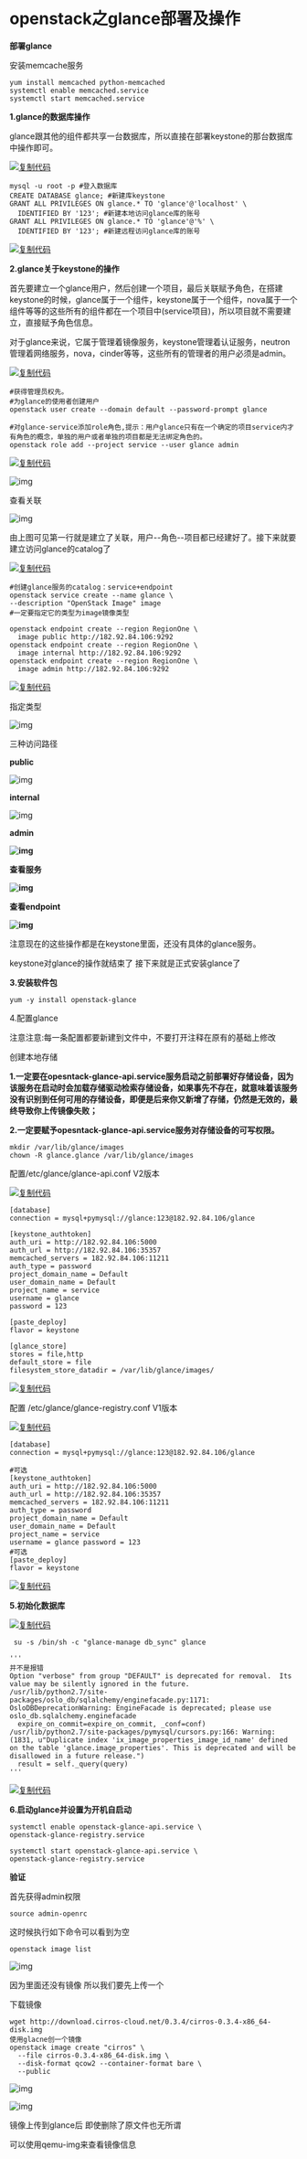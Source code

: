 # openstack之glance部署及操作

 

**部署glance**

安装memcache服务

```
yum install memcached python-memcached
systemctl enable memcached.service
systemctl start memcached.service
```

 

**1.glance的数据库操作**

glance跟其他的组件都共享一台数据库，所以直接在部署keystone的那台数据库中操作即可。

[![复制代码](assets/copycode-1556351853897.gif)](javascript:void(0);)

```
mysql -u root -p #登入数据库
CREATE DATABASE glance; #新建库keystone
GRANT ALL PRIVILEGES ON glance.* TO 'glance'@'localhost' \
  IDENTIFIED BY '123'; #新建本地访问glance库的账号
GRANT ALL PRIVILEGES ON glance.* TO 'glance'@'%' \
  IDENTIFIED BY '123'; #新建远程访问glance库的账号
```

[![复制代码](https://common.cnblogs.com/images/copycode.gif)](javascript:void(0);)

**2.glance关于keystone的操作**

首先要建立一个glance用户，然后创建一个项目，最后关联赋予角色，在搭建keystone的时候，glance属于一个组件，keystone属于一个组件，nova属于一个组件等等的这些所有的组件都在一个项目中(service项目)，所以项目就不需要建立，直接赋予角色信息。

对于glance来说，它属于管理着镜像服务，keystone管理着认证服务，neutron管理着网络服务，nova，cinder等等，这些所有的管理者的用户必须是admin。

[![复制代码](https://common.cnblogs.com/images/copycode.gif)](javascript:void(0);)

```
#获得管理员权先。
#为glance的使用者创建用户
openstack user create --domain default --password-prompt glance 

#对glance-service添加role角色,提示：用户glance只有在一个确定的项目service内才有角色的概念，单独的用户或者单独的项目都是无法绑定角色的。
openstack role add --project service --user glance admin 
```

[![复制代码](https://common.cnblogs.com/images/copycode.gif)](javascript:void(0);)

![img](assets/1092539-20170216102308566-7813283.png)

查看关联

![img](assets/1092539-20170216102651191-1690301059.png)

由上图可见第一行就是建立了关联，用户--角色--项目都已经建好了。接下来就要建立访问glance的catalog了

[![复制代码](https://common.cnblogs.com/images/copycode.gif)](javascript:void(0);)

```
#创建glance服务的catalog：service+endpoint
openstack service create --name glance \
--description "OpenStack Image" image
#一定要指定它的类型为image镜像类型

openstack endpoint create --region RegionOne \
  image public http://182.92.84.106:9292
openstack endpoint create --region RegionOne \
  image internal http://182.92.84.106:9292
openstack endpoint create --region RegionOne \
  image admin http://182.92.84.106:9292
```

[![复制代码](https://common.cnblogs.com/images/copycode.gif)](javascript:void(0);)

 指定类型

 ![img](assets/1092539-20170216103028457-845310959.png)

三种访问路径

**public**

![img](assets/1092539-20170216103222566-1477345880.png)

 

**internal**

![img](assets/1092539-20170216103148269-441718883.png)

 **admin**

**![img](assets/1092539-20170216103300285-1973743882.png)**

**查看服务**

**![img](assets/1092539-20170216103330347-1751120061.png)**

**查看endpoint**

 **![img](assets/1092539-20170216103622160-489494549.png)**

注意现在的这些操作都是在keystone里面，还没有具体的glance服务。

 keystone对glance的操作就结束了 接下来就是正式安装glance了

 **3.安装软件包**

```
yum -y install openstack-glance
```

4.配置glance

注意注意:每一条配置都要新建到文件中，不要打开注释在原有的基础上修改

 创建本地存储 

**1.一定要在opesntack-glance-api.service服务启动之前部署好存储设备，因为该服务在启动时会加载存储驱动检索存储设备，如果事先不存在，就意味着该服务没有识别到任何可用的存储设备，即便是后来你又新增了存储，仍然是无效的，最终导致你上传镜像失败；**

**2.一定要赋予opesntack-glance-api.service服务对存储设备的可写权限。**

```
mkdir /var/lib/glance/images
chown -R glance.glance /var/lib/glance/images
```

 

 配置/etc/glance/glance-api.conf V2版本

[![复制代码](https://common.cnblogs.com/images/copycode.gif)](javascript:void(0);)

```
[database]
connection = mysql+pymysql://glance:123@182.92.84.106/glance

[keystone_authtoken]
auth_uri = http://182.92.84.106:5000
auth_url = http://182.92.84.106:35357
memcached_servers = 182.92.84.106:11211
auth_type = password
project_domain_name = Default
user_domain_name = Default
project_name = service
username = glance
password = 123

[paste_deploy]
flavor = keystone

[glance_store]
stores = file,http
default_store = file
filesystem_store_datadir = /var/lib/glance/images/
```

[![复制代码](https://common.cnblogs.com/images/copycode.gif)](javascript:void(0);)

配置 /etc/glance/glance-registry.conf  V1版本

[![复制代码](https://common.cnblogs.com/images/copycode.gif)](javascript:void(0);)

```
[database]
connection = mysql+pymysql://glance:123@182.92.84.106/glance

#可选
[keystone_authtoken]
auth_uri = http://182.92.84.106:5000
auth_url = http://182.92.84.106:35357
memcached_servers = 182.92.84.106:11211
auth_type = password
project_domain_name = Default
user_domain_name = Default
project_name = service
username = glance password = 123 
#可选
[paste_deploy]
flavor = keystone
```

[![复制代码](https://common.cnblogs.com/images/copycode.gif)](javascript:void(0);)

 

 **5.初始化数据库**

 

 

[![复制代码](https://common.cnblogs.com/images/copycode.gif)](javascript:void(0);)

```
 su -s /bin/sh -c "glance-manage db_sync" glance

'''
并不是报错
Option "verbose" from group "DEFAULT" is deprecated for removal.  Its value may be silently ignored in the future.
/usr/lib/python2.7/site-packages/oslo_db/sqlalchemy/enginefacade.py:1171: OsloDBDeprecationWarning: EngineFacade is deprecated; please use oslo_db.sqlalchemy.enginefacade
  expire_on_commit=expire_on_commit, _conf=conf)
/usr/lib/python2.7/site-packages/pymysql/cursors.py:166: Warning: (1831, u"Duplicate index 'ix_image_properties_image_id_name' defined on the table 'glance.image_properties'. This is deprecated and will be disallowed in a future release.")
  result = self._query(query)
'''
```

[![复制代码](https://common.cnblogs.com/images/copycode.gif)](javascript:void(0);)

 

**6.启动glance并设置为开机自启动**

```
systemctl enable openstack-glance-api.service \
openstack-glance-registry.service

systemctl start openstack-glance-api.service \
openstack-glance-registry.service
```

 

 **验证**

首先获得admin权限 

```
source admin-openrc
```

 

这时候执行如下命令可以看到为空

```
openstack image list 
```

 

![img](assets/1092539-20170216181453035-158647689.png)

因为里面还没有镜像 所以我们要先上传一个

 

下载镜像

```
wget http://download.cirros-cloud.net/0.3.4/cirros-0.3.4-x86_64-disk.img
使用glacne创一个镜像
openstack image create "cirros" \
  --file cirros-0.3.4-x86_64-disk.img \
  --disk-format qcow2 --container-format bare \
  --public
```

![img](assets/1092539-20170216184254004-636518391.png)

![img](assets/1092539-20170216184331769-389787532.png)

镜像上传到glance后 即使删除了原文件也无所谓

可以使用qemu-img来查看镜像信息